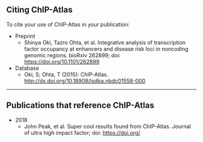## Citing ChIP-Atlas

To cite your use of ChIP-Atlas in your publication:

- Preprint
  - Shinya Oki, Tazro Ohta, et al. Integrative analysis of transcription factor occupancy at enhancers and disease risk loci in noncoding genomic regions. bioRxiv 262899; doi: https://doi.org/10.1101/262899
- Database
  - Oki, S; Ohta, T (2015): ChIP-Atlas. http://dx.doi.org/10.18908/lsdba.nbdc01558-000

---

## Publications that reference ChIP-Atlas

- 2018
  - John Peak, et al. Super cool results found from ChIP-Atlas. Journal of ultra high impact factor; doi: https://doi.org/
